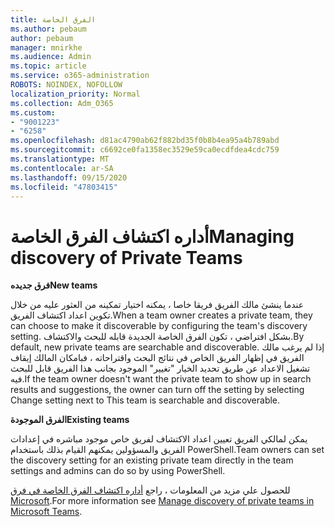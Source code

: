 ```yaml
---
title: الفرق الخاصة
ms.author: pebaum
author: pebaum
manager: mnirkhe
ms.audience: Admin
ms.topic: article
ms.service: o365-administration
ROBOTS: NOINDEX, NOFOLLOW
localization_priority: Normal
ms.collection: Adm_O365
ms.custom:
- "9001223"
- "6258"
ms.openlocfilehash: d81ac4790ab62f882bd35f0b8b4ea95a4b789abd
ms.sourcegitcommit: c6692ce0fa1358ec3529e59ca0ecdfdea4cdc759
ms.translationtype: MT
ms.contentlocale: ar-SA
ms.lasthandoff: 09/15/2020
ms.locfileid: "47803415"
---
```

# <a name="managing-discovery-of-private-teams"></a><span data-ttu-id="2dc84-102">أداره اكتشاف الفرق الخاصة</span><span class="sxs-lookup"><span data-stu-id="2dc84-102">Managing discovery of Private Teams</span></span>

<span data-ttu-id="2dc84-103">**فرق جديده**</span><span class="sxs-lookup"><span data-stu-id="2dc84-103">**New teams**</span></span>

<span data-ttu-id="2dc84-104">عندما ينشئ مالك الفريق فريقا خاصا ، يمكنه اختيار تمكينه من العثور عليه من خلال تكوين اعداد اكتشاف الفريق.</span><span class="sxs-lookup"><span data-stu-id="2dc84-104">When a team owner creates a private team, they can choose to make it discoverable by configuring the team's discovery setting.</span></span> <span data-ttu-id="2dc84-105">بشكل افتراضي ، تكون الفرق الخاصة الجديدة قابله للبحث والاكتشاف.</span><span class="sxs-lookup"><span data-stu-id="2dc84-105">By default, new private teams are searchable and discoverable.</span></span> <span data-ttu-id="2dc84-106">إذا لم يرغب مالك الفريق في إظهار الفريق الخاص في نتائج البحث واقتراحاته ، فبامكان المالك إيقاف تشغيل الاعداد عن طريق تحديد الخيار "تغيير" الموجود بجانب هذا الفريق قابل للبحث فيه.</span><span class="sxs-lookup"><span data-stu-id="2dc84-106">If the team owner doesn't want the private team to show up in search results and suggestions, the owner can turn off the setting by selecting Change setting next to This team is searchable and discoverable.</span></span>  

<span data-ttu-id="2dc84-107">**الفرق الموجودة**</span><span class="sxs-lookup"><span data-stu-id="2dc84-107">**Existing teams**</span></span>

<span data-ttu-id="2dc84-108">يمكن لمالكي الفريق تعيين اعداد الاكتشاف لفريق خاص موجود مباشره في إعدادات الفريق والمسؤولين يمكنهم القيام بذلك باستخدام PowerShell.</span><span class="sxs-lookup"><span data-stu-id="2dc84-108">Team owners can set the discovery setting for an existing private team directly in the team settings and admins can do so by using PowerShell.</span></span>  

<span data-ttu-id="2dc84-109">للحصول علي مزيد من المعلومات ، راجع  [أداره اكتشاف الفرق الخاصة في فرق Microsoft](https://docs.microsoft.com/microsoftteams/manage-discovery-of-private-teams).</span><span class="sxs-lookup"><span data-stu-id="2dc84-109">For more information see  [Manage discovery of private teams in Microsoft Teams](https://docs.microsoft.com/microsoftteams/manage-discovery-of-private-teams).</span></span>
